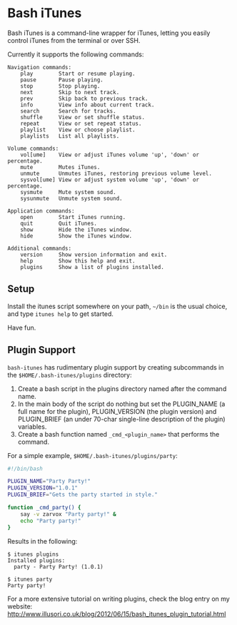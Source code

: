 Bash iTunes
===========

Bash iTunes is a command-line wrapper for iTunes, letting you easily
control iTunes from the terminal or over SSH.

Currently it supports the following commands:

```
Navigation commands:
    play        Start or resume playing.
    pause       Pause playing.
    stop        Stop playing.
    next        Skip to next track.
    prev        Skip back to previous track.
    info        View info about current track.
    search      Search for tracks.
    shuffle     View or set shuffle status.
    repeat      View or set repeat status.
    playlist    View or choose playlist.
    playlists   List all playlists.

Volume commands:
    vol[ume]    View or adjust iTunes volume 'up', 'down' or percentage.
    mute        Mutes iTunes.
    unmute      Unmutes iTunes, restoring previous volume level.
    sysvol[ume] View or adjust system volume 'up', 'down' or percentage.
    sysmute     Mute system sound.
    sysunmute   Unmute system sound.

Application commands:
    open        Start iTunes running.
    quit        Quit iTunes.
    show        Hide the iTunes window.
    hide        Show the iTunes window.

Additional commands:
    version     Show version information and exit.
    help        Show this help and exit.
    plugins     Show a list of plugins installed.
```

Setup
-----

Install the itunes script somewhere on your path, `~/bin` is
the usual choice, and type `itunes help` to get started.

Have fun.

Plugin Support
--------------

`bash-itunes` has rudimentary plugin support by creating subcommands
in the `$HOME/.bash-itunes/plugins` directory:

 1. Create a bash script in the plugins directory named after the command name.
 2. In the main body of the script do nothing but set the PLUGIN_NAME
    (a full name for the plugin), PLUGIN_VERSION (the plugin version) and
    PLUGIN_BRIEF (an under 70-char single-line description of the plugin)
    variables.
 3. Create a bash function named `_cmd_<plugin_name>` that performs the
    command.

For a simple example, `$HOME/.bash-itunes/plugins/party`:

```bash
#!/bin/bash

PLUGIN_NAME="Party Party!"
PLUGIN_VERSION="1.0.1"
PLUGIN_BRIEF="Gets the party started in style."

function _cmd_party() {
    say -v zarvox "Party party!" &
    echo "Party party!"
}
```

Results in the following:

```
$ itunes plugins
Installed plugins:
  party - Party Party! (1.0.1)

$ itunes party
Party party!
```

For a more extensive tutorial on writing plugins, check the blog
entry on my website:
http://www.illusori.co.uk/blog/2012/06/15/bash_itunes_plugin_tutorial.html
